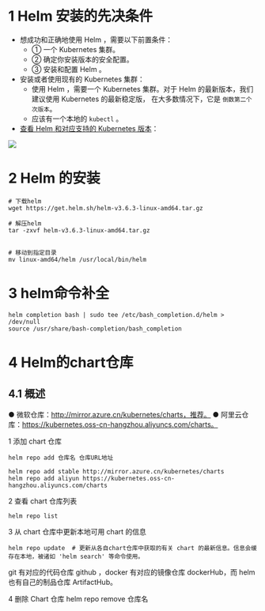 
# 1 Helm 安装的先决条件

  

- 想成功和正确地使用 Helm ，需要以下前置条件：
    - ① 一个 Kubernetes 集群。
    - ② 确定你安装版本的安全配置。
    - ③ 安装和配置 Helm 。
- 安装或者使用现有的 Kubernetes 集群：
    - 使用 Helm ，需要一个 Kubernetes 集群。对于 Helm 的最新版本，我们建议使用 Kubernetes 的最新稳定版， 在大多数情况下，它是 `倒数第二个次版本`。
    - 应该有一个本地的 `kubectl` 。
- [查看 Helm 和对应支持的 Kubernetes 版本](https://helm.sh/zh/docs/topics/version_skew/)：

  

![](https://cdn.nlark.com/yuque/0/2022/png/513185/1651239402062-a8c0c660-65e6-495f-8c85-324b1bb3aaa2.png?x-oss-process=image%2Fwatermark%2Ctype_d3F5LW1pY3JvaGVp%2Csize_33%2Ctext_6K645aSn5LuZ%2Ccolor_FFFFFF%2Cshadow_50%2Ct_80%2Cg_se%2Cx_10%2Cy_10)


# 2 Helm 的安装

```
# 下载helm
wget https://get.helm.sh/helm-v3.6.3-linux-amd64.tar.gz

# 解压helm
tar -zxvf helm-v3.6.3-linux-amd64.tar.gz


# 移动到指定目录
mv linux-amd64/helm /usr/local/bin/helm

```


# 3 helm命令补全

```
helm completion bash | sudo tee /etc/bash_completion.d/helm > /dev/null
source /usr/share/bash-completion/bash_completion

```

# 4 Helm的chart仓库 

## 4.1 概述

● 微软仓库：http://mirror.azure.cn/kubernetes/charts，推荐。
● 阿里云仓库：https://kubernetes.oss-cn-hangzhou.aliyuncs.com/charts。


1 添加 chart 仓库
```
helm repo add 仓库名 仓库URL地址

helm repo add stable http://mirror.azure.cn/kubernetes/charts
helm repo add aliyun https://kubernetes.oss-cn-hangzhou.aliyuncs.com/charts
```

2 查看 chart 仓库列表
```
helm repo list
```


3 从 chart 仓库中更新本地可用 chart 的信息
```
helm repo update  # 更新从各自chart仓库中获取的有关 chart 的最新信息。信息会缓存在本地，被诸如 'helm search' 等命令使用。
```

git 有对应的代码仓库 github ，docker 有对应的镜像仓库 dockerHub，而 helm 也有自己的制品仓库 ArtifactHub。


4 删除 Chart 仓库
helm repo remove 仓库名

